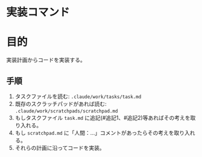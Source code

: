 # 実装コマンド

# 目的
実装計画からコードを実装する。

## 手順
1. タスクファイルを読む: `.claude/work/tasks/task.md`
2. 既存のスクラッチパッドがあれば読む: `.claude/work/scratchpads/scratchpad.md`
3. もしタスクファイル `task.md` に追記(#追記1、#追記2)等あればその考えを取り入れる。
4. もし `scratchpad.md` に「人間：...」コメントがあったらその考えを取り入れる。
5. それらの計画に沿ってコードを実装。